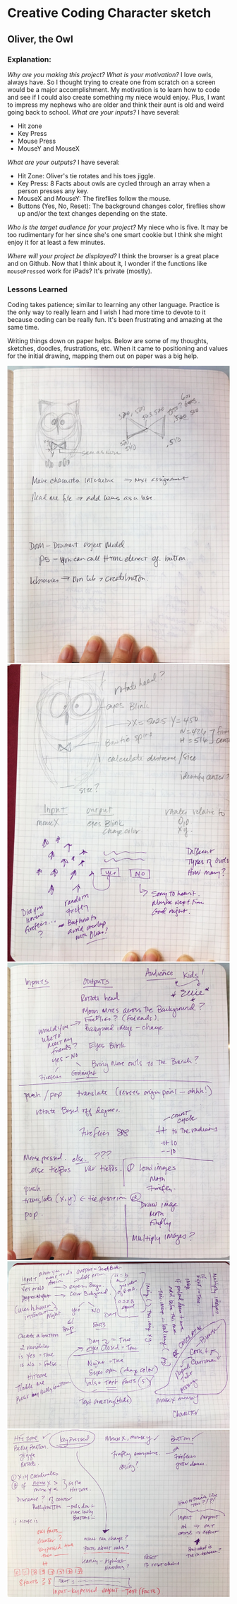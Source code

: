 # Creative Coding Character sketch
## Oliver, the Owl

### Explanation:

*Why are you making this project? What is your motivation?*
    I love owls, always have. So I thought trying to create one from scratch on a screen would be a major accomplishment. My motivation is to learn how to code and see if I could also create something my niece would enjoy. Plus, I want to impress my nephews who are older and think their aunt is old and weird going back to school.
*What are your inputs?*
I have several:
* Hit zone
* Key Press
* Mouse Press
* MouseY and MouseX

*What are your outputs?*
I have several:
* Hit Zone: Oliver's tie rotates and his toes jiggle.
* Key Press: 8 Facts about owls are cycled through an array when a person presses any key.
* MouseX and MouseY: The fireflies follow the mouse.
* Buttons (Yes, No, Reset): The background changes color, fireflies show up and/or the text changes depending on the state.

*Who is the target audience for your project?*
My niece who is five. It may be too rudimentary for her since she's one smart cookie but I think she might enjoy it for at least a few minutes.

*Where will your project be displayed?*
I think the browser is a great place and on Github. Now that I think about it, I wonder if the functions like `mousePressed` work for iPads? It's private (mostly).

  ### Lessons Learned

  Coding takes patience; similar to learning any other language. Practice is the only way to really learn and I wish I had more time to devote to it because coding can be really fun. It's been frustrating and amazing at the same time.

  Writing things down on paper helps. Below are some of my thoughts, sketches, doodles, frustrations, etc. When it came to positioning and values for the initial drawing, mapping them out on paper was a big help.

  ![Sketch 1](assets/Character_01_IMG_2142.jpg)
  ![Sketch 2](assets/Character_02_IMG_2141.jpg)
  ![Sketch 3](assets/Character_03_IMG_2140.jpg)
  ![Sketch 4](assets/Character_04_IMG_2139.jpg)
  ![Sketch 5](assets/Character_05_IMG_2138.jpg)
